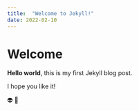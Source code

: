 ```yaml
---
title:  "Welcome to Jekyll!"
date: 2022-02-10
---
```


# Welcome

**Hello world**, this is my first Jekyll blog post.

I hope you like it!

👽
🦁
